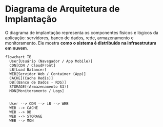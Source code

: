 # Diagrama de Arquitetura de Implantação

O diagrama de implantação representa os componentes físicos e lógicos da aplicação: servidores, banco de dados, rede, armazenamento e monitoramento. Ele mostra **como o sistema é distribuído na infraestrutura em nuvem**.

```mermaid
flowchart TB
  User[Usuário (Navegador / App Mobile)]
  CDN[CDN / CloudFront]
  LB[Load Balancer]
  WEB[Servidor Web / Container (App)]
  CACHE[(Cache Redis)]
  DB[(Banco de Dados - RDS)]
  STORAGE[(Armazenamento S3)]
  MON[Monitoramento / Logs]


  User --> CDN --> LB --> WEB
  WEB --> CACHE
  WEB --> DB
  WEB --> STORAGE
  WEB --> MON
```
